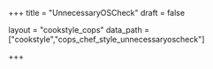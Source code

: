 +++
title = "UnnecessaryOSCheck"
draft = false

layout = "cookstyle_cops"
data_path = ["cookstyle","cops_chef_style_unnecessaryoscheck"]

+++

<!-- The content of this page is automatically generated from the
cops_chef_style_unnecessaryoscheck.yml file in github.com/chef/cookstyle/blob/main/docs-chef-io/data/cookstyle/. -->
